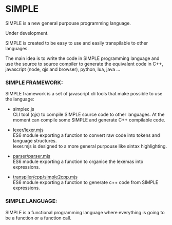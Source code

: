 # SIMPLE
SIMPLE is a new general purpouse programming language.  
  
Under development.  


SIMPLE is created to be easy to use and easily transpilable to other languages.

The main idea is to write the code in SIMPLE programming language and use the source to source compiler to generate the equivalent code in C++, javascript (node, qjs and browser), python, lua, java ...  

### SIMPLE FRAMEWORK:  
SIMPLE framework is a set of javascript cli tools that make possible to use the language:
+ simplec.js  
CLI tool (qjs) to compile SIMPLE source code to other languages. At the moment can compile some SIMPLE and generate C++ compilable code.  

+ [lexer/lexer.mjs](https://github.com/StringManolo/SIMPLE/blob/main/lexer/lexer.mjs)  
ES6 module exporting a function to convert raw code into tokens and language structures.  
lexer.mjs is designed to a more general purpouse like sintax highlighting.  

+ [parser/parser.mjs](https://github.com/StringManolo/SIMPLE/blob/main/parser/parser.mjs)  
ES6 module exporting a function to organice the lexemas into expressions.  

+ [transpiler/cpp/simple2cpp.mjs](https://github.com/StringManolo/SIMPLE/blob/main/transpiler/cpp/simple2cpp.js)  
ES6 module exporting a function to generate c++ code from SIMPLE expressions.  

### SIMPLE LANGUAGE:  
SIMPLE is a functional programming language where everything is going to be a function or a function call.  



